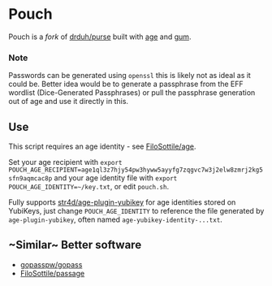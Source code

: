 # Pouch

Pouch is a _fork_ of [drduh/purse](https://github.com/drduh/Purse) built with [age](https://github.com/FiloSottile/age) and [gum](https://github.com/charmbracelet/gum).

### Note

Passwords can be generated using `openssl` this is likely not as ideal as it could be. Better idea would be to generate a passphrase from the EFF wordlist (Dice-Generated Passphrases) or pull the passphrase generation out of age and use it directly in this.

## Use

This script requires an age identity - see [FiloSottile/age](https://github.com/FiloSottile/age).

Set your age recipient with `export POUCH_AGE_RECIPIENT=age1ql3z7hjy54pw3hyww5ayyfg7zqgvc7w3j2elw8zmrj2kg5sfn9aqmcac8p` and your age identity file with `export POUCH_AGE_IDENTITY=~/key.txt`, or edit `pouch.sh`.

Fully supports [str4d/age-plugin-yubikey](https://github.com/str4d/age-plugin-yubikey) for age identities stored on YubiKeys, just change `POUCH_AGE_IDENTITY` to reference the file generated by `age-plugin-yubikey`, often named `age-yubikey-identity-...txt`.

## ~Similar~ Better software

- [gopasspw/gopass](https://github.com/gopasspw/gopass)
- [FiloSottile/passage](https://github.com/FiloSottile/passage)
